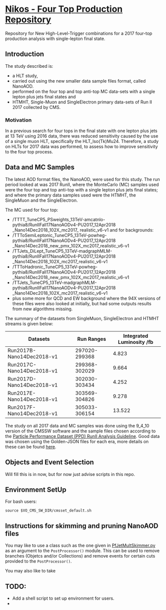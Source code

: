 
# [Nikos - Four Top Production Repository](https://github.com/NikHoffStyl/RemoteWork)
Repository for New High-Level-Trigger combinations for a 2017 four-top production analysis with single-lepton final state. 


## Introduction

The study described is:
* a HLT study,
* carried out using the new smaller data sample files format, called NanoAOD.
* performed on the four top and top anti-top MC data-sets with a single lepton plus jets final states and
* HTMHT, Single-Muon and SingleElectron primary data-sets of Run II 2017 collected by CMS.

### Motivation
In a previous search for four tops in the final state with one lepton plus  jets  at  13  TeV  using  2016  data,  there
was  reduced  sensitivity  caused  by  the  use  of  a  single  muon  HLT,  specifically the HLT_Iso(Tk)Mu24. 
Therefore, a study on HLTs for 2017 data  was  performed,  to  assess  how  to  improve  sensitivity  to the four top process.

## Data and MC Samples
The  latest  AOD  format  files,  the  NanoAOD,  were  used  for this  study. The  run  period  looked  at  was  2017  RunII,
where the  MonteCarlo  (MC)  samples  used  were  the  four  top  and top  anti-top  with  a  single  lepton  plus  jets
final  states;  and where the primary data samples used were the HTMHT, the SingleMuon and the SingleElectron. 

The MC used for four top:
* /TTTT_TuneCP5_PSweights_13TeV-amcatnlo-pythia8/RunIIFall17NanoAODv4-PU2017\_12Apr2018 \_Nano14Dec2018\_102X\_mc2017\_ realistic\_v6-v1
and for backgrounds:
* /TTToSemiLeptonic\_TuneCP5\_13TeV-powheg-pythia8/RunIIFall17NanoAODv4-PU2017\_12Apr2018 \_Nano14Dec2018\_new\_pmx\_102X\_mc2017\_realistic\_v6-v1
* /TTJets\_DiLept\_TuneCP5\_13TeV-madgraphMLM-pythia8/RunIIFall17NanoAODv4-PU2017\_12Apr2018 \_Nano14Dec2018\_102X\_mc2017\_realistic\_v6-v1
* /TTToHadronic\_TuneCP5\_13TeV-powheg-pythia8/RunIIFall17NanoAODv4-PU2017\_12Apr2018 \_Nano14Dec2018\_new\_pmx\_102X\_mc2017\_realistic\_v6-v1
* /TTJets_TuneCP5_13TeV-madgraphMLM-pythia8/RunIIFall17NanoAODv4-PU2017\_12Apr2018 \_Nano14Dec2018\_102X\_mc2017\_realistic\_v6-v1
* plus some more for QCD and EW background
where  the 94X versions of these files were also looked at initially, but had some outputs results from new algorithms missing.

The summary of the datasets from SingleMuon,
SingleElectron and HTMHT streams is given below:

| Datasets | Run Ranges | Integrated Luminosity /fb |
|---------|-----------|----------------|
|Run2017B-Nano14Dec2018-v1|297020-299368| 4.823 |
|Run2017C-Nano14Dec2018-v1|299368-302029| 9.664 |
|Run2017D-Nano14Dec2018-v1|302030-303434| 4.252 |
|Run2017E-Nano14Dec2018-v1|303569-304826| 9.278 |
|Run2017F-Nano14Dec2018-v1|305033-306154| 13.522 |

The study on all 2017 data and MC samples was done using the 9_4_10 version of the CMSSW software and the sample files
chosen according to the  [Particle Performance Dataset (PPD) RunII Analysis
Guideline](https://twiki.cern.ch/twiki/bin/viewauth/CMS/PdmVAnalysisSummaryTable). Good data was chosen using the Golden-JSON files for each era, more details on these can be found [here](https://twiki.cern.ch/twiki/bin/view/CMS/PdmV2017Analysis#Data). 

## Objects and Event Selection
 Will fill this is in now, but for now just advise scripts in this repo.
 
## Environment SetUp
For bash users:
```
source $VO_CMS_SW_DIR/cmsset_default.sh

```
 
## Instructions for skimming and pruning NanoAOD files
You may like to use a class such as the one given in [PfJetMultSkimmer.py](`PfJetMultSkimmer.py`) as an argument to the `PostProcessor()`
module. This can be used to remove branches (Objetcs and/or Collections) and remove events for certain cuts provided to the `PostProcessor()`.

You may also like to take 



## TODO:
* Add a shell script to set up environment for users.
* 
